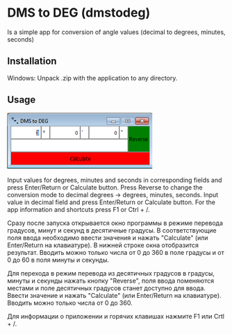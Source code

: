 # DMS to DEG (dmstodeg)

Is a simple app for conversion of angle values (decimal to degrees, minutes,
seconds)


## Installation
Windows: Unpack .zip with the application to any directory.

## Usage
![dmstodeg picture](resources/img/dmstodeg_pic.png)  

Input values for degrees, minutes and seconds in corresponding fields and press
Enter/Return or Calculate button.
Press Reverse to change the conversion mode to decimal degrees -> degrees,
minutes, seconds. Input value in decimal field and press Enter/Return or Calculate button.
For the app information and shortcuts press F1 or Ctrl + /.

Сразу после запуска открывается окно программы в режиме перевода градусов, минут
и секунд в десятичные градусы. В соответствующие поля ввода необходимо ввести
значения и нажать "Calculate" (или Enter/Return на клавиатуре). В нижней строке окна отобразится результат. Вводить можно только числа от 0 до 360 в поле градусы и от 0 до 60 в поля минуты и секунды.

Для перехода в режим перевода из десятичных градусов в градусы, минуты и секунды
нажать кнопку "Reverse", поля ввода поменяются местами и поле десятичных
градусов станет доступно для ввода. Ввести значение и нажать "Calculate" (или
Enter/Return на клавиатуре). Вводить можно только числа от 0 до 360.

Для информации о приложении и горячих клавишах нажмите F1 или Crtl + /.
